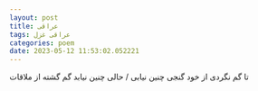 ```yaml
---
layout: post
title: عراقی
tags: عراقی غزل
categories: poem
date: 2023-05-12 11:53:02.052221
---
```


تا گم نگردی از خود گنجی چنین نیابی / حالی چنین نیابد گم گشته از ملاقات